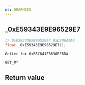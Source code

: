 ```yaml
---
ns: GRAPHICS
---
```

## _0xE59343E9E96529E7

```c
// 0xE59343E9E96529E7 0xD906A3A9
float _0xE59343E9E96529E7();
```

```
Getter for 0xB3C641F3630BF6DA

GET_M*
```

## Return value
